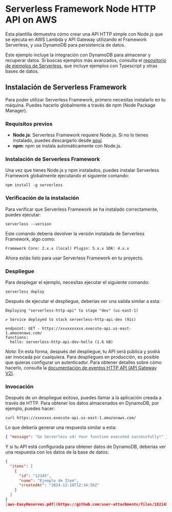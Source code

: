 <!--
title: 'AWS Simple HTTP Endpoint example in NodeJS'
description: 'This template demonstrates how to make a simple HTTP API with Node.js running on AWS Lambda and API Gateway using the Serverless Framework.'
layout: Doc
framework: v4
platform: AWS
language: nodeJS
authorLink: 'https://github.com/serverless'
authorName: 'Serverless, Inc.'
authorAvatar: 'https://avatars1.githubusercontent.com/u/13742415?s=200&v=4'
-->

# Serverless Framework Node HTTP API on AWS

Esta plantilla demuestra cómo crear una API HTTP simple con Node.js que se ejecuta en AWS Lambda y API Gateway utilizando el Framework Serverless, y usa DynamoDB para persistencia de datos.

Este ejemplo incluye la integración con DynamoDB para almacenar y recuperar datos. Si buscas ejemplos más avanzados, consulta el [repositorio de ejemplos de Serverless](https://github.com/serverless/examples/), que incluye ejemplos con Typescript y otras bases de datos.

## Instalación de Serverless Framework

Para poder utilizar Serverless Framework, primero necesitas instalarlo en tu máquina. Puedes hacerlo globalmente a través de npm (Node Package Manager).

### Requisitos previos

- **Node.js**: Serverless Framework requiere Node.js. Si no lo tienes instalado, puedes descargarlo desde [aquí](https://nodejs.org/).
- **npm**: npm se instala automáticamente con Node.js.

### Instalación de Serverless Framework

Una vez que tienes Node.js y npm instalados, puedes instalar Serverless Framework globalmente ejecutando el siguiente comando:

```
npm install -g serverless
```
### Verificación de la instalación

Para verificar que Serverless Framework se ha instalado correctamente, puedes ejecutar:

```
serverless --version
```

Este comando debería devolver la versión instalada de Serverless Framework, algo como:

```
Framework Core: 2.x.x (local) Plugin: 5.x.x SDK: 4.x.x
```

Ahora estás listo para usar Serverless Framework en tu proyecto.

### Despliegue

Para desplegar el ejemplo, necesitas ejecutar el siguiente comando:
```
serverless deploy
```

Después de ejecutar el despliegue, deberías ver una salida similar a esta:

```
Deploying "serverless-http-api" to stage "dev" (us-east-1)

✔ Service deployed to stack serverless-http-api-dev (91s)

endpoint: GET - https://xxxxxxxxxx.execute-api.us-east-1.amazonaws.com/
functions:
  hello: serverless-http-api-dev-hello (1.6 kB)
```

_Nota_: En esta forma, después del despliegue, tu API será pública y podrá ser invocada por cualquiera. Para despliegues en producción, es posible que quieras configurar un autenticador. Para obtener detalles sobre cómo hacerlo, consulta la [documentación de eventos HTTP API (API Gateway V2)](https://www.serverless.com/framework/docs/providers/aws/events/http-api).


### Invocación

Después de un despliegue exitoso, puedes llamar a la aplicación creada a través de HTTP. Para obtener los datos almacenados en DynamoDB, por ejemplo, puedes hacer:

```
curl https://xxxxxxx.execute-api.us-east-1.amazonaws.com/
```

Lo que debería generar una respuesta similar a esta:

```json
{ "message": "Go Serverless v4! Your function executed successfully!" }
```

Y si tu API está configurada para obtener datos de DynamoDB, deberías ver una respuesta con los datos de la base de datos:

```json
{
  "items": [
    {
      "id": "12345",
      "name": "Ejemplo de Item",
      "createdAt": "2024-12-18T12:34:56Z"
    }
  ]
}
[aws-EasyReserves.pdf](https://github.com/user-attachments/files/18214261/aws-EasyReserves.pdf)

```
